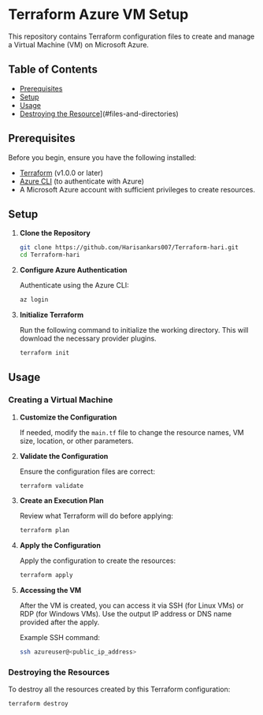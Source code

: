 # Terraform Azure VM Setup

This repository contains Terraform configuration files to create and manage a Virtual Machine (VM) on Microsoft Azure.

## Table of Contents
- [Prerequisites](#prerequisites)
- [Setup](#setup)
- [Usage](#usage)
- [Destroying the Resource](#usage)](#files-and-directories)

## Prerequisites

Before you begin, ensure you have the following installed:

- [Terraform](https://www.terraform.io/downloads.html) (v1.0.0 or later)
- [Azure CLI](https://docs.microsoft.com/en-us/cli/azure/install-azure-cli) (to authenticate with Azure)
- A Microsoft Azure account with sufficient privileges to create resources.

## Setup

1. **Clone the Repository**

    ```bash
    git clone https://github.com/Harisankars007/Terraform-hari.git
    cd Terraform-hari
    ```

2. **Configure Azure Authentication**

    Authenticate using the Azure CLI:

    ```bash
    az login
    ```

3. **Initialize Terraform**

    Run the following command to initialize the working directory. This will download the necessary provider plugins.

    ```bash
    terraform init
    ```

## Usage

### Creating a Virtual Machine

1. **Customize the Configuration**

   If needed, modify the `main.tf` file to change the resource names, VM size, location, or other parameters.

2. **Validate the Configuration**

    Ensure the configuration files are correct:

    ```bash
    terraform validate
    ```

3. **Create an Execution Plan**

    Review what Terraform will do before applying:

    ```bash
    terraform plan
    ```

4. **Apply the Configuration**

    Apply the configuration to create the resources:

    ```bash
    terraform apply
    ```

5. **Accessing the VM**

   After the VM is created, you can access it via SSH (for Linux VMs) or RDP (for Windows VMs). Use the output IP address or DNS name provided after the apply.

    Example SSH command:

    ```bash
    ssh azureuser@<public_ip_address>
    ```

### Destroying the Resources

To destroy all the resources created by this Terraform configuration:

```bash
terraform destroy
